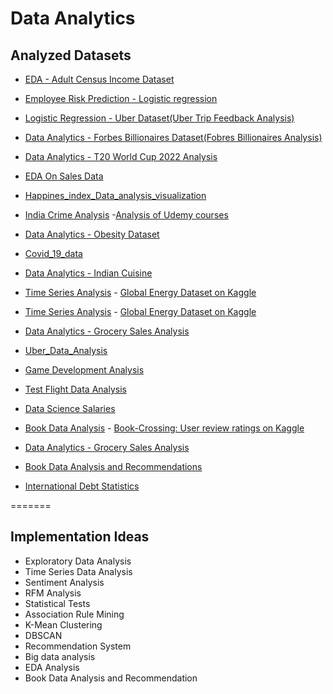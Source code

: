 # Data Analytics

## Analyzed Datasets
- <a href="https://github.com/Dilpreet1409/MindWave/tree/main/Data%20Analytics/EDA-Adult%20Census%20Income%20Dataset"> EDA - Adult Census Income Dataset
- <a href="https://github.com/manishkumar00208/MindWave/tree/main/Data%20Analytics/Employee%20Risk%20Prediction_Logistic%20Regression"> Employee Risk Prediction - Logistic regression </a>
- <a href="https://github.com/sujanrupu/MindWave/tree/main/Data%20Analytics/Uber_Data_Analysis-Logistic%20Regression-Uber_Dataset"> Logistic Regression - Uber Dataset(Uber Trip Feedback Analysis) </a>
- <a href="https://github.com/rahulkothuri/MindWave/tree/main/Data%20Analytics/Forbes_Billionaires_analysis"> Data Analytics - Forbes Billionaires Dataset(Fobres Billionaires Analysis) </a>
- <a href=https://github.com/rahulkothuri/MindWave/tree/main/Data%20Analytics/T20%20World%20Cup%202022%20Analysis> Data Analytics - T20 World Cup 2022 Analysis  </a>
- [EDA On Sales Data](https://github.com/NisargPipaliya/GSSOC_MindWave/blob/main/Data%20Analytics/Data_analysis_Sales_data.ipynb)
- <a href="https://github.com/adhikari-pratik/MindWave/blob/issue-79/Data%20Analytics/Happines_index_Data_analysis_visualization"> Happines_index_Data_analysis_visualization </a>
- <a href="https://github.com/ritikalath30/MindWave/tree/main/Data%20Analytics/India_Crime_Analysis">India Crime Analysis</a>
-[Analysis of Udemy courses](https://github.com/Abhinavcode13/MindWave/blob/main/Data%20Analytics/Udemy_courses_Analysis.ipynb)
- <a href="https://github.com/affaannn/MindWave/tree/main/Data%20Analytics/Obesity_dataset_analysis"> Data Analytics - Obesity Dataset </a>
- <a href="https://github.com/VB-deeksha/MindWave/blob/main/Data%20Analytics/Covid_19_Analysis%20Project.ipynb"> Covid_19_data </a>
- <a href="https://github.com/mkswagger/MindWave/tree/main/Data%20Analytics/EDA_Indian_Cuisine/dataset"> Data Analytics - Indian Cuisine </a>

- [Time Series Analysis](https://github.com/Akhil-77/MindWave_ML/tree/main/Data%20Analytics/Time%20Series%20Forecasting) - <a href="https://www.kaggle.com/datasets/akhiljethwa/world-energy-statistics"> Global Energy Dataset on Kaggle </a>


- [Time Series Analysis](https://github.com/Akhil-77/MindWave_ML/tree/main/Data%20Analytics/Time%20Series%20Forecasting) - <a href="https://www.kaggle.com/datasets/akhiljethwa/world-energy-statistics"> Global Energy Dataset on Kaggle </a>
- <a href="https://github.com/tanujbordikar/MindWave/grocery_sales/main/Data%20Analytics/Grocery_Sales_Analysis"> Data Analytics - Grocery Sales Analysis </a>
- <a href="https://github.com/RoopakMallik/MindWave/tree/4238410ba778cc84f90b4fa41ef2d024fb2f688a/Data%20Analytics/Uber_Data_Analysis"> Uber_Data_Analysis </a>

- [Game Development Analysis](https://github.com/smty2018/MindWave/tree/game_dev/Data%20Analytics/Game_Development_Analysis)
- [Test Flight Data Analysis](https://github.com/smty2018/MindWave/tree/tfda/Data%20Analytics/Flight%20Test%20Data%20Analytics)
- [Data Science Salaries](https://github.com/sahaycodes/MindWave/tree/data/Data%20Analytics/Data%20Science%20Salaries-EDA)



- [Book Data Analysis](https://github.com/Akhil-77/MindWave_ML/tree/main/Data%20Analytics/Bookdata_analysis) - <a href="https://www.kaggle.com/code/tisha9991/book-store/input?select=Books+Data+with+Category+Language+and+Summary"> Book-Crossing: User review ratings on Kaggle </a>



- <a href="[https://github.com/tanujbordikar/MindWave/tree/grocery_sales/main/Data%20Analytics/Grocery_Sales_Analysis](https://github.com/tanujbordikar/MindWave/tree/grocery_sales/Data%20Analytics/Grocery_Sales_Analysis)"> Data Analytics - Grocery Sales Analysis </a>

- <a href="[https://github.com/tanujbordikar/MindWave/tree/grocery_sales/main/Data%20Analytics/Grocery_Sales_Analysis](https://github.com/tanujbordikar/MindWave/tree/grocery_sales/Data%20Analytics/Grocery_Sales_Analysis)"> Book Data Analysis and Recommendations </a>


- <a href="[https://github.com/tanujbordikar/MindWave/tree/grocery_sales/main/Data%20Analytics/Grocery_Sales_Analysis](https://github.com/tanujbordikar/MindWave/Data Analysis/International Debt Statistics)"> International Debt Statistics </a>



=======


## Implementation Ideas

- Exploratory Data Analysis
- Time Series Data Analysis
- Sentiment Analysis
- RFM Analysis
- Statistical Tests
- Association Rule Mining
- K-Mean Clustering
- DBSCAN
- Recommendation System
- Big data analysis
- EDA Analysis
- Book Data Analysis and Recommendation

